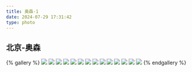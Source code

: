 ```yaml
---
title: 奥森-1
date: 2024-07-29 17:31:42
type: photo
---
```


## 北京-奥森

{% gallery %}
![](https://file-1305436646.file.myqcloud.com/blog/photo/9/DSCF8117.webp)
![](https://file-1305436646.file.myqcloud.com/blog/photo/9/DSCF8132.webp)
![](https://file-1305436646.file.myqcloud.com/blog/photo/9/DSCF8137.webp)
![](https://file-1305436646.file.myqcloud.com/blog/photo/9/DSCF8164.webp)
![](https://file-1305436646.file.myqcloud.com/blog/photo/9/DSCF8167.webp)
![](https://file-1305436646.file.myqcloud.com/blog/photo/9/DSCF8178.webp)
![](https://file-1305436646.file.myqcloud.com/blog/photo/9/DSCF8350.webp)
![](https://file-1305436646.file.myqcloud.com/blog/photo/9/DSCF8379.webp)
![](https://file-1305436646.file.myqcloud.com/blog/photo/9/DSCF8409.webp)
![](https://file-1305436646.file.myqcloud.com/blog/photo/9/DSCF8453.webp)
![](https://file-1305436646.file.myqcloud.com/blog/photo/9/DSCF8608.webp)
![](https://file-1305436646.file.myqcloud.com/blog/photo/9/DSCF8615.webp)
![](https://file-1305436646.file.myqcloud.com/blog/photo/9/DSCF8676.webp)
![](https://file-1305436646.file.myqcloud.com/blog/photo/9/DSCF8898.webp)
{% endgallery %}
